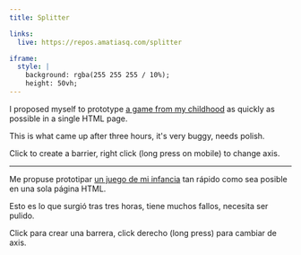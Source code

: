 ```yaml
---
title: Splitter

links:
  live: https://repos.amatiasq.com/splitter

iframe:
  style: |
    background: rgba(255 255 255 / 10%);
    height: 50vh;
---
```


I proposed myself to prototype [a game from my childhood](https://www.google.com/search?tbm=isch&q=jezzball) as quickly as possible in a single HTML page.

This is what came up after three hours, it's very buggy, needs polish.

Click to create a barrier, right click (long press on mobile) to change axis.

---

Me propuse prototipar [un juego de mi infancia](https://www.google.com/search?tbm=isch&q=jezzball) tan rápido como sea posible en una sola página HTML.

Esto es lo que surgió tras tres horas, tiene muchos fallos, necesita ser pulido.

Click para crear una barrera, click derecho (long press) para cambiar de axis.